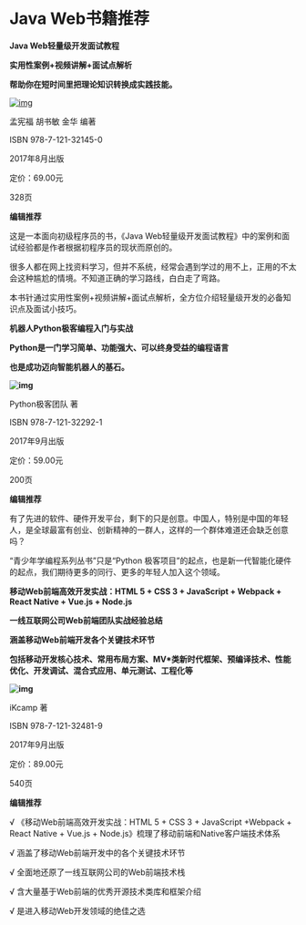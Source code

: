 # Java Web书籍推荐

 

**Java Web轻量级开发面试教程**

**实用性案例+视频讲解+面试点解析**

**帮助你在短时间里把理论知识转换成实践技能。**

[![img](https://img-blog.csdn.net/20170907111043867?watermark/2/text/aHR0cDovL2Jsb2cuY3Nkbi5uZXQvYnJvYWR2aWV3MjAwNg==/font/5a6L5L2T/fontsize/400/fill/I0JBQkFCMA==/dissolve/70/gravity/Center)](https://item.jd.com/12136095.html?dist=jd)

孟宪福 胡书敏 金华 编著

ISBN 978-7-121-32145-0

2017年8月出版

定价：69.00元 

328页



**编辑推荐**



这是一本面向初级程序员的书，《Java Web轻量级开发面试教程》中的案例和面试经验都是作者根据初程序员的现状而原创的。

很多人都在网上找资料学习，但并不系统，经常会遇到学过的用不上，正用的不太会这种尴尬的情境。不知道正确的学习路线，白白走了弯路。

本书针通过实用性案例+视频讲解+面试点解析，全方位介绍轻量级开发的必备知识点及面试小技巧。



 

 

 

**机器人Python极客编程入门与实战**

**Python是一门学习简单、功能强大、可以终身受益的编程语言**

**也是成功迈向智能机器人的基石。**

**![img](https://img-blog.csdn.net/20170907111105818?watermark/2/text/aHR0cDovL2Jsb2cuY3Nkbi5uZXQvYnJvYWR2aWV3MjAwNg==/font/5a6L5L2T/fontsize/400/fill/I0JBQkFCMA==/dissolve/70/gravity/Center)**

Python极客团队 著

ISBN 978-7-121-32292-1

2017年9月出版

定价：59.00元 

200页



**编辑推荐**

有了先进的软件、硬件开发平台，剩下的只是创意。中国人，特别是中国的年轻人，是全球最富有创业、创新精神的一群人，这样的一个群体难道还会缺乏创意吗？

“青少年学编程系列丛书”只是“Python 极客项目”的起点，也是新一代智能化硬件的起点，我们期待更多的同行、更多的年轻人加入这个领域。

 

 

**移动Web前端高效开发实战：HTML 5 + CSS 3 + JavaScript + Webpack + React Native + Vue.js + Node.js**

**一线互联网公司Web前端团队实战经验总结**

**涵盖移动Web前端开发各个关键技术环节**

**包括移动开发核心技术、常用布局方案、MV\*类新时代框架、预编译技术、性能优化、开发调试、混合式应用、单元测试、工程化等**

**![img](https://img-blog.csdn.net/20170907111116225?watermark/2/text/aHR0cDovL2Jsb2cuY3Nkbi5uZXQvYnJvYWR2aWV3MjAwNg==/font/5a6L5L2T/fontsize/400/fill/I0JBQkFCMA==/dissolve/70/gravity/Center)**



iKcamp 著

ISBN 978-7-121-32481-9

2017年9月出版

定价：89.00元 

540页



**编辑推荐**

√ 《移动Web前端高效开发实战：HTML 5 + CSS 3 + JavaScript +Webpack + React Native + Vue.js + Node.js》梳理了移动前端和Native客户端技术体系

√ 涵盖了移动Web前端开发中的各个关键技术环节

√ 全面地还原了一线互联网公司的Web前端技术栈

√ 含大量基于Web前端的优秀开源技术类库和框架介绍

√ 是进入移动Web开发领域的绝佳之选